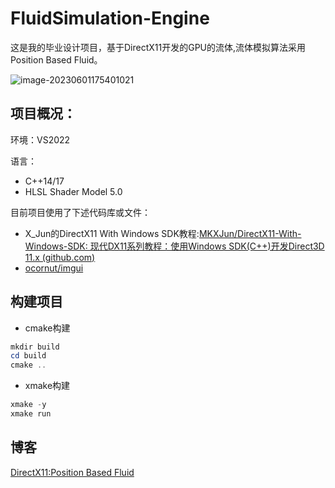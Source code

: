 # FluidSimulation-Engine

这是我的毕业设计项目，基于DirectX11开发的GPU的流体,流体模拟算法采用Position Based Fluid。

![image-20230601175401021](https://img2023.cnblogs.com/blog/1656870/202306/1656870-20230601175401270-979449644.png)

## 项目概况：

环境：VS2022

语言：

- C++14/17
- HLSL Shader Model 5.0

目前项目使用了下述代码库或文件：

- X_Jun的DirectX11 With Windows SDK教程:[MKXJun/DirectX11-With-Windows-SDK: 现代DX11系列教程：使用Windows SDK(C++)开发Direct3D 11.x (github.com)](https://github.com/MKXJun/DirectX11-With-Windows-SDK)
- [ocornut/imgui](https://github.com/ocornut/imgui)

## 构建项目

- cmake构建


```powershell
mkdir build
cd build
cmake ..
```

- xmake构建

```powershell
xmake -y
xmake run
```

## 博客

[DirectX11:Position Based Fluid](https://www.cnblogs.com/Ligo-Z/p/16295433.html)
